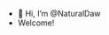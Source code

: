 - 👋 Hi, I’m @NaturalDaw
- Welcome!

<!---
NaturalDaw/NaturalDaw is a ✨ special ✨ repository because its `README.md` (this file) appears on your GitHub profile.
You can click the Preview link to take a look at your changes.
--->

